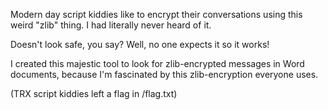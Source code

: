 Modern day script kiddies like to encrypt their conversations using this weird "zlib" thing. I had literally never heard of it.

Doesn't look safe, you say? Well, no one expects it so it works!

I created this majestic tool to look for zlib-encrypted messages in Word documents, because I'm fascinated by this zlib-encryption everyone uses.

(TRX script kiddies left a flag in /flag.txt)
